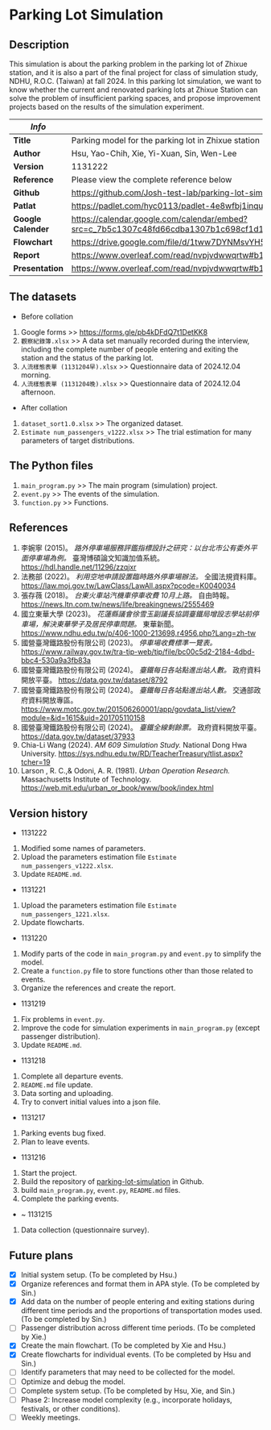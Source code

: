 # Parking Lot Simulation

## Description

This simulation is about the parking problem in the parking lot of Zhixue station, and it is also a part of the final project for class of simulation study, NDHU, R.O.C. (Taiwan) at fall 2024. In this parking lot simulation, we want to know whether the current and renovated parking lots at Zhixue Station can solve the problem of insufficient parking spaces, and propose improvement projects based on the results of the simulation experiment.

| *Info*                  | *Contents*                                                                                                                                  |
| ------------------------- | --------------------------------------------------------------------------------------------------------------------------------------------- |
| **Title**           | Parking model for the parking lot in Zhixue station                                                                                           |
| **Author**          | Hsu, Yao-Chih, Xie, Yi-Xuan, Sin, Wen-Lee                                                                                                     |
| **Version**         | 1131222                                                                                                                                       |
| **Reference**       | Please view the complete reference below                                                                                                      |
| **Github**          | https://github.com/Josh-test-lab/parking-lot-simulation/                                                                                      |
| **Patlat**          | https://padlet.com/hyc0113/padlet-4e8wfbj1inqu66jo                                                                                            |
| **Google Calender** | https://calendar.google.com/calendar/embed?src=c_7b5c1307c48fd66cdba1307b1c698cf1d1f71d90f64bf6466efbace8e6649e35%40group.calendar.google.com |
| **Flowchart**       | https://drive.google.com/file/d/1tww7DYNMsvYH5C0S-FqWZNH1lViOU0wo/view?usp=drive_link                                                         |
| **Report**          | https://www.overleaf.com/read/nvpjvdwwqrtw#b10bf7                                                                                             |
| **Presentation**    | https://www.overleaf.com/read/nvpjvdwwqrtw#b10bf7                                                                                             |

## The datasets

- Before collation

1. Google forms                    >> https://forms.gle/pb4kDFdQ7t1DetKK8
2. `觀察紀錄簿.xlsx`               >> A data set manually recorded during the interview, including the complete number of people entering and exiting the station and the status of the parking lot.
3. `人流樣態表單 (1131204早).xlsx` >> Questionnaire data of 2024.12.04 morning.
4. `人流樣態表單 (1131204晚).xlsx` >> Questionnaire data of 2024.12.04 afternoon.

- After collation

1. `dataset_sort1.0.xlsx`               >> The organized dataset.
2. `Estimate num_passengers_v1222.xlsx`  >> The trial estimation for many parameters of target distributions.

## The Python files

1. `main_program.py` >> The main program (simulation) project.
2. `event.py`        >> The events of the simulation.
3. `function.py`     >> Functions.

## References

1. 李婉寧 (2015)。 *路外停車場服務評鑑指標設計之研究：以台北市公有委外平面停車場為例。* 臺灣博碩論文知識加值系統。https://hdl.handle.net/11296/zzqjxr
2. 法務部 (2022)。 *利用空地申請設置臨時路外停車場辦法。* 全國法規資料庫。 https://law.moj.gov.tw/LawClass/LawAll.aspx?pcode=K0040034
3. 張存薇 (2018)。 *台東火車站汽機車停車收費 10月上路。* 自由時報。 https://news.ltn.com.tw/news/life/breakingnews/2555469
4. 國立東華大學 (2023)。 *花蓮縣議會徐雪玉副議長協調臺鐵局增設志學站前停車場，解決東華學子及居民停車問題。* 東華新聞。 https://www.ndhu.edu.tw/p/406-1000-213698,r4956.php?Lang=zh-tw
5. 國營臺灣鐵路股份有限公司 (2023)。 *停車場收費標準一覽表。* https://www.railway.gov.tw/tra-tip-web/tip/file/bc00c5d2-2184-4dbd-bbc4-530a9a3fb83a
6. 國營臺灣鐵路股份有限公司 (2024)。 *臺鐵每日各站點進出站人數。* 政府資料開放平臺。 https://data.gov.tw/dataset/8792
7. 國營臺灣鐵路股份有限公司 (2024)。 *臺鐵每日各站點進出站人數。* 交通部政府資料開放專區。 https://www.motc.gov.tw/201506260001/app/govdata_list/view?module=&id=1615&uid=201705110158
8. 國營臺灣鐵路股份有限公司 (2024)。 *臺鐵全線剩餘票。* 政府資料開放平臺。 https://data.gov.tw/dataset/37933
9. Chia-Li Wang (2024). *AM 609 Simulation Study.* National Dong Hwa University. https://sys.ndhu.edu.tw/RD/TeacherTreasury/tlist.aspx?tcher=19
10. Larson , R. C.,\& Odoni, A. R. (1981). *Urban Operation Research.* Massachusetts Institute of Technology. https://web.mit.edu/urban_or_book/www/book/index.html

## Version history

- 1131222

1. Modified some names of parameters.
2. Upload the parameters estimation file `Estimate num_passengers_v1222.xlsx`.
3. Update `README.md`.

- 1131221

1. Upload the parameters estimation file `Estimate num_passengers_1221.xlsx`.
2. Update flowcharts.

- 1131220

1. Modify parts of the code in `main_program.py` and `event.py` to simplify the model.
2. Create a `function.py` file to store functions other than those related to events.
3. Organize the references and create the report.

- 1131219

1. Fix problems in `event.py`.
2. Improve the code for simulation experiments in `main_program.py` (except passenger distribution).
3. Update `README.md`.

- 1131218

1. Complete all departure events.
2. `README.md` file update.
3. Data sorting and uploading.
4. Try to convert initial values into a json file.

- 1131217

1. Parking events bug fixed.
2. Plan to leave events.

- 1131216

1. Start the project.
2. Build the repository of [parking-lot-simulation](https://github.com/Josh-test-lab/parking-lot-simulation) in Github.
3. build `main_program.py`, `event.py`, `README.md` files.
4. Complete the parking events.

- ~ 1131215

1. Data collection (questionnaire survey).

## Future plans

* [X] Initial system setup. (To be completed by Hsu.)
* [X] Organize references and format them in APA style. (To be completed by Sin.)
* [X] Add data on the number of people entering and exiting stations during different time periods and the proportions of transportation modes used. (To be completed by Sin.)
* [ ] Passenger distribution across different time periods. (To be completed by Xie.)
* [X] Create the main flowchart. (To be completed by Xie and Hsu.)
* [X] Create flowcharts for individual events. (To be completed by Hsu and Sin.)
* [ ] Identify parameters that may need to be collected for the model.
* [ ] Optimize and debug the model.
* [ ] Complete system setup. (To be completed by Hsu, Xie, and Sin.)
* [ ] Phase 2: Increase model complexity (e.g., incorporate holidays, festivals, or other conditions).
* [ ] Weekly meetings.
